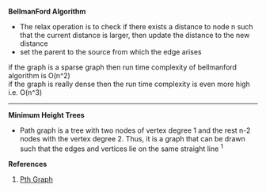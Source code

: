 
**BellmanFord Algorithm**
- The relax operation is to check if there exists a distance to node n such that the current distance is larger, then update the distance to the new distance
- set the parent to the source from which the edge arises


if the graph is a sparse graph then run time complexity of bellmanford algorithm is O(n^2)  
if the graph is really dense then the run time complexity is even more high i.e. O(n^3)

---
**Minimum Height Trees**  
- Path graph is a tree with two nodes of vertex degree 1 and the rest n-2 nodes with the vertex degree 2. Thus, it is a graph that can be drawn such that the edges and vertices lie on the same straight line <sup>1</sup>

**References**  
1. [Pth Graph](http://mathworld.wolfram.com/PathGraph.html)
